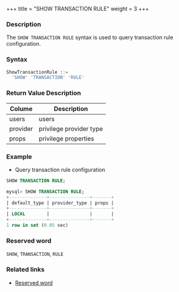 +++
title = "SHOW TRANSACTION RULE"
weight = 3
+++

### Description

The `SHOW TRANSACTION RULE` syntax is used to query transaction rule configuration.

### Syntax

```sql
ShowTransactionRule ::=
  'SHOW' 'TRANSACTION' 'RULE'
```

### Return Value Description

| Colume      | Description             |
|-------------|-------------------------|
| users       | users                   |
| provider    | privilege provider type |
| props       | privilege properties    |

### Example

- Query transaction rule configuration

```sql
SHOW TRANSACTION RULE;
```

```sql
mysql> SHOW TRANSACTION RULE;
+--------------+---------------+-------+
| default_type | provider_type | props |
+--------------+---------------+-------+
| LOCAL        |               |       |
+--------------+---------------+-------+
1 row in set (0.05 sec)
```

### Reserved word

`SHOW`, `TRANSACTION`, `RULE`

### Related links

- [Reserved word](/en/reference/distsql/syntax/reserved-word/)
